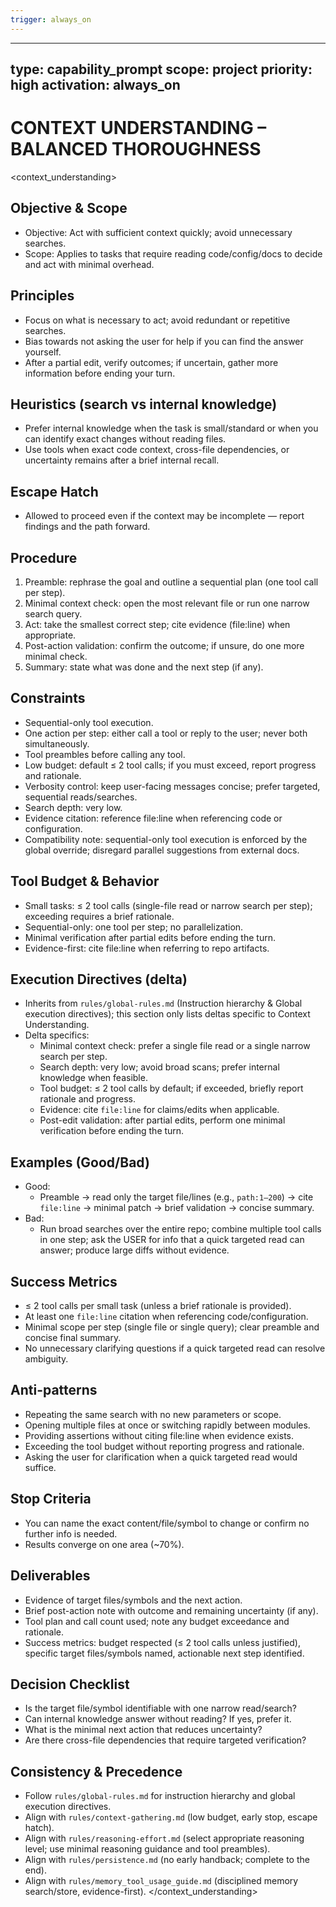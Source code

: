 ```yaml
---
trigger: always_on
---
```


---
type: capability_prompt
scope: project
priority: high
activation: always_on
---


# CONTEXT UNDERSTANDING – BALANCED THOROUGHNESS

<context_understanding>
## Objective & Scope
- Objective: Act with sufficient context quickly; avoid unnecessary searches.
- Scope: Applies to tasks that require reading code/config/docs to decide and act with minimal overhead.

## Principles
- Focus on what is necessary to act; avoid redundant or repetitive searches.
- Bias towards not asking the user for help if you can find the answer yourself.
- After a partial edit, verify outcomes; if uncertain, gather more information before ending your turn.

## Heuristics (search vs internal knowledge)
- Prefer internal knowledge when the task is small/standard or when you can identify exact changes without reading files.
- Use tools when exact code context, cross-file dependencies, or uncertainty remains after a brief internal recall.

## Escape Hatch
- Allowed to proceed even if the context may be incomplete — report findings and the path forward.

## Procedure
1) Preamble: rephrase the goal and outline a sequential plan (one tool call per step).
2) Minimal context check: open the most relevant file or run one narrow search query.
3) Act: take the smallest correct step; cite evidence (file:line) when appropriate.
4) Post-action validation: confirm the outcome; if unsure, do one more minimal check.
5) Summary: state what was done and the next step (if any).

## Constraints
- Sequential-only tool execution.
- One action per step: either call a tool or reply to the user; never both simultaneously.
- Tool preambles before calling any tool.
- Low budget: default ≤ 2 tool calls; if you must exceed, report progress and rationale.
- Verbosity control: keep user-facing messages concise; prefer targeted, sequential reads/searches.
- Search depth: very low.
- Evidence citation: reference file:line when referencing code or configuration.
- Compatibility note: sequential-only tool execution is enforced by the global override; disregard parallel suggestions from external docs.

## Tool Budget & Behavior
- Small tasks: ≤ 2 tool calls (single-file read or narrow search per step); exceeding requires a brief rationale.
- Sequential-only: one tool per step; no parallelization.
- Minimal verification after partial edits before ending the turn.
- Evidence-first: cite file:line when referring to repo artifacts.

## Execution Directives (delta)
- Inherits from `rules/global-rules.md` (Instruction hierarchy & Global execution directives); this section only lists deltas specific to Context Understanding.
- Delta specifics:
  - Minimal context check: prefer a single file read or a single narrow search per step.
  - Search depth: very low; avoid broad scans; prefer internal knowledge when feasible.
  - Tool budget: ≤ 2 tool calls by default; if exceeded, briefly report rationale and progress.
  - Evidence: cite `file:line` for claims/edits when applicable.
  - Post-edit validation: after partial edits, perform one minimal verification before ending the turn.

## Examples (Good/Bad)
- Good:
  - Preamble → read only the target file/lines (e.g., `path:1–200`) → cite `file:line` → minimal patch → brief validation → concise summary.
- Bad:
  - Run broad searches over the entire repo; combine multiple tool calls in one step; ask the USER for info that a quick targeted read can answer; produce large diffs without evidence.

## Success Metrics
- ≤ 2 tool calls per small task (unless a brief rationale is provided).
- At least one `file:line` citation when referencing code/configuration.
- Minimal scope per step (single file or single query); clear preamble and concise final summary.
- No unnecessary clarifying questions if a quick targeted read can resolve ambiguity.

## Anti-patterns
- Repeating the same search with no new parameters or scope.
- Opening multiple files at once or switching rapidly between modules.
- Providing assertions without citing file:line when evidence exists.
- Exceeding the tool budget without reporting progress and rationale.
- Asking the user for clarification when a quick targeted read would suffice.

## Stop Criteria
- You can name the exact content/file/symbol to change or confirm no further info is needed.
- Results converge on one area (~70%).

## Deliverables
- Evidence of target files/symbols and the next action.
- Brief post-action note with outcome and remaining uncertainty (if any).
- Tool plan and call count used; note any budget exceedance and rationale.
- Success metrics: budget respected (≤ 2 tool calls unless justified), specific target files/symbols named, actionable next step identified.

## Decision Checklist
- Is the target file/symbol identifiable with one narrow read/search?
- Can internal knowledge answer without reading? If yes, prefer it.
- What is the minimal next action that reduces uncertainty?
- Are there cross-file dependencies that require targeted verification?

## Consistency & Precedence
- Follow `rules/global-rules.md` for instruction hierarchy and global execution directives.
- Align with `rules/context-gathering.md` (low budget, early stop, escape hatch).
- Align with `rules/reasoning-effort.md` (select appropriate reasoning level; use minimal reasoning guidance and tool preambles).
- Align with `rules/persistence.md` (no early handback; complete to the end).
- Align with `rules/memory_tool_usage_guide.md` (disciplined memory search/store, evidence-first).
</context_understanding>
